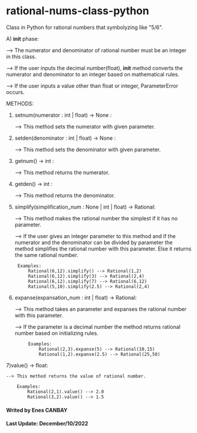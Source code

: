 # rational-nums-class-python

Class in Python for rational numbers that symbolyzing like "5/6".

A) __init__ phase:

--> The numerator and denominator of rational number must be an integer in this class.

--> If the user inputs the decimal number(float), __init__ method converts the numerator and denominator to an integer based on mathematical rules.

--> If the user inputs a value other than float or integer, ParameterError occurs.


METHODS:

1) setnum(numerator : int | float) -> None :

    --> This method sets the numerator with given parameter.

2) setden(denominator : int | float) -> None :

    --> This method sets the denominator with given parameter.

3) getnum() -> int :

    --> This method returns the numerator.

4) getden() -> int :

    --> This method returns the denominator.

5) simplify(simplification_num : None | int | float) -> Rational:

    --> This method makes the rational number the simplest if it has no parameter.

    --> If the user gives an integer parameter to this method and if the numerator and the denominator can be divided by parameter
        the method simplifies the rational number with this parameter. Else it returns the same rational number.

        Examples:
            Rational(6,12).simplify() --> Rational(1,2)
            Rational(6,12).simplify(3) --> Rational(2,4)
            Rational(6,12).simplify(7) --> Rational(6,12)
            Rational(5,10).simplify(2.5) --> Rational(2,4)

6) expanse(expansation_num : int | float) -> Rational:

     --> This method takes an parameter and expanses the rational number with this parameter.

     --> If the parameter is a decimal number the method returns rational number based on initializing rules.

            Examples:
                Rational(2,3).expanse(5) --> Rational(10,15)
                Rational(1,2).expanse(2.5) --> Rational(25,50)

7)value() -> float:

    --> This method returns the value of rational number.

        Examples:
            Rational(2,1).value() --> 2.0
            Rational(3,2).value() --> 1.5




#### Writed by Enes CANBAY
#### Last Update: December/10/2022
